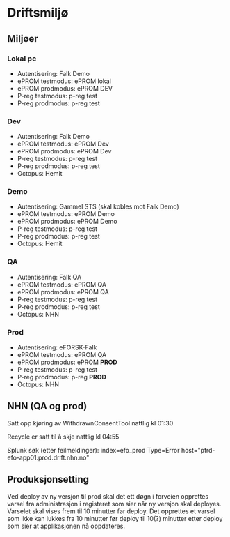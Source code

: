 # Driftsmiljø

## Miljøer

### Lokal pc

* Autentisering: Falk Demo
* ePROM testmodus: ePROM lokal
* ePROM prodmodus: ePROM DEV
* P-reg testmodus: p-reg test
* P-reg prodmodus: p-reg test

### Dev

* Autentisering: Falk Demo
* ePROM testmodus: ePROM Dev
* ePROM prodmodus: ePROM Dev
* P-reg testmodus: p-reg test
* P-reg prodmodus: p-reg test
* Octopus: Hemit

### Demo

* Autentisering: Gammel STS (skal kobles mot Falk Demo)
* ePROM testmodus: ePROM Demo
* ePROM prodmodus: ePROM Demo
* P-reg testmodus: p-reg test
* P-reg prodmodus: p-reg test
* Octopus: Hemit

### QA 

* Autentisering: Falk QA
* ePROM testmodus: ePROM QA
* ePROM prodmodus: ePROM QA
* P-reg testmodus: p-reg test
* P-reg prodmodus: p-reg test
* Octopus: NHN

### Prod

* Autentisering: eFORSK-Falk
* ePROM testmodus: ePROM QA
* ePROM prodmodus: ePROM **PROD**
* P-reg testmodus: p-reg test
* P-reg prodmodus: p-reg **PROD**
* Octopus: NHN

## NHN (QA og prod)

Satt opp kjøring av WithdrawnConsentTool nattlig kl 01:30

Recycle er satt til å skje nattlig kl 04:55

Splunk søk (etter feilmeldinger): index=efo_prod Type=Error host="ptrd-efo-app01.prod.drift.nhn.no" 

## Produksjonsetting

Ved deploy av ny versjon til prod skal det ett døgn i forveien opprettes varsel fra administrasjon i registeret som sier når ny versjon skal deployes.
Varselet skal vises frem til 10 minutter før deploy. Det opprettes et varsel som ikke kan lukkes fra 10 minutter før deploy til 10(?) minutter etter deploy som sier at applikasjonen nå oppdateres.
